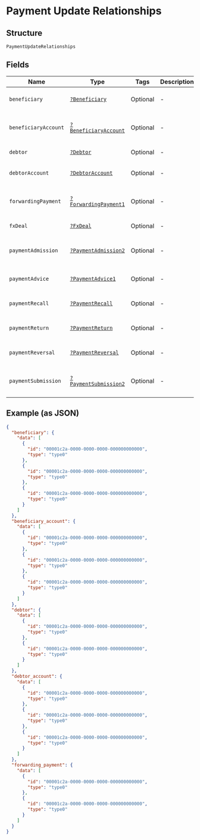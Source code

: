 
# Payment Update Relationships

## Structure

`PaymentUpdateRelationships`

## Fields

| Name | Type | Tags | Description | Getter | Setter |
|  --- | --- | --- | --- | --- | --- |
| `beneficiary` | [`?Beneficiary`](../../doc/models/beneficiary.md) | Optional | - | getBeneficiary(): ?Beneficiary | setBeneficiary(?Beneficiary beneficiary): void |
| `beneficiaryAccount` | [`?BeneficiaryAccount`](../../doc/models/beneficiary-account.md) | Optional | - | getBeneficiaryAccount(): ?BeneficiaryAccount | setBeneficiaryAccount(?BeneficiaryAccount beneficiaryAccount): void |
| `debtor` | [`?Debtor`](../../doc/models/debtor.md) | Optional | - | getDebtor(): ?Debtor | setDebtor(?Debtor debtor): void |
| `debtorAccount` | [`?DebtorAccount`](../../doc/models/debtor-account.md) | Optional | - | getDebtorAccount(): ?DebtorAccount | setDebtorAccount(?DebtorAccount debtorAccount): void |
| `forwardingPayment` | [`?ForwardingPayment1`](../../doc/models/forwarding-payment-1.md) | Optional | - | getForwardingPayment(): ?ForwardingPayment1 | setForwardingPayment(?ForwardingPayment1 forwardingPayment): void |
| `fxDeal` | [`?FxDeal`](../../doc/models/fx-deal.md) | Optional | - | getFxDeal(): ?FxDeal | setFxDeal(?FxDeal fxDeal): void |
| `paymentAdmission` | [`?PaymentAdmission2`](../../doc/models/payment-admission-2.md) | Optional | - | getPaymentAdmission(): ?PaymentAdmission2 | setPaymentAdmission(?PaymentAdmission2 paymentAdmission): void |
| `paymentAdvice` | [`?PaymentAdvice1`](../../doc/models/payment-advice-1.md) | Optional | - | getPaymentAdvice(): ?PaymentAdvice1 | setPaymentAdvice(?PaymentAdvice1 paymentAdvice): void |
| `paymentRecall` | [`?PaymentRecall`](../../doc/models/payment-recall.md) | Optional | - | getPaymentRecall(): ?PaymentRecall | setPaymentRecall(?PaymentRecall paymentRecall): void |
| `paymentReturn` | [`?PaymentReturn`](../../doc/models/payment-return.md) | Optional | - | getPaymentReturn(): ?PaymentReturn | setPaymentReturn(?PaymentReturn paymentReturn): void |
| `paymentReversal` | [`?PaymentReversal`](../../doc/models/payment-reversal.md) | Optional | - | getPaymentReversal(): ?PaymentReversal | setPaymentReversal(?PaymentReversal paymentReversal): void |
| `paymentSubmission` | [`?PaymentSubmission2`](../../doc/models/payment-submission-2.md) | Optional | - | getPaymentSubmission(): ?PaymentSubmission2 | setPaymentSubmission(?PaymentSubmission2 paymentSubmission): void |

## Example (as JSON)

```json
{
  "beneficiary": {
    "data": [
      {
        "id": "00001c2a-0000-0000-0000-000000000000",
        "type": "type0"
      },
      {
        "id": "00001c2a-0000-0000-0000-000000000000",
        "type": "type0"
      },
      {
        "id": "00001c2a-0000-0000-0000-000000000000",
        "type": "type0"
      }
    ]
  },
  "beneficiary_account": {
    "data": [
      {
        "id": "00001c2a-0000-0000-0000-000000000000",
        "type": "type0"
      },
      {
        "id": "00001c2a-0000-0000-0000-000000000000",
        "type": "type0"
      },
      {
        "id": "00001c2a-0000-0000-0000-000000000000",
        "type": "type0"
      }
    ]
  },
  "debtor": {
    "data": [
      {
        "id": "00001c2a-0000-0000-0000-000000000000",
        "type": "type0"
      },
      {
        "id": "00001c2a-0000-0000-0000-000000000000",
        "type": "type0"
      }
    ]
  },
  "debtor_account": {
    "data": [
      {
        "id": "00001c2a-0000-0000-0000-000000000000",
        "type": "type0"
      },
      {
        "id": "00001c2a-0000-0000-0000-000000000000",
        "type": "type0"
      },
      {
        "id": "00001c2a-0000-0000-0000-000000000000",
        "type": "type0"
      }
    ]
  },
  "forwarding_payment": {
    "data": [
      {
        "id": "00001c2a-0000-0000-0000-000000000000",
        "type": "type0"
      },
      {
        "id": "00001c2a-0000-0000-0000-000000000000",
        "type": "type0"
      }
    ]
  }
}
```

